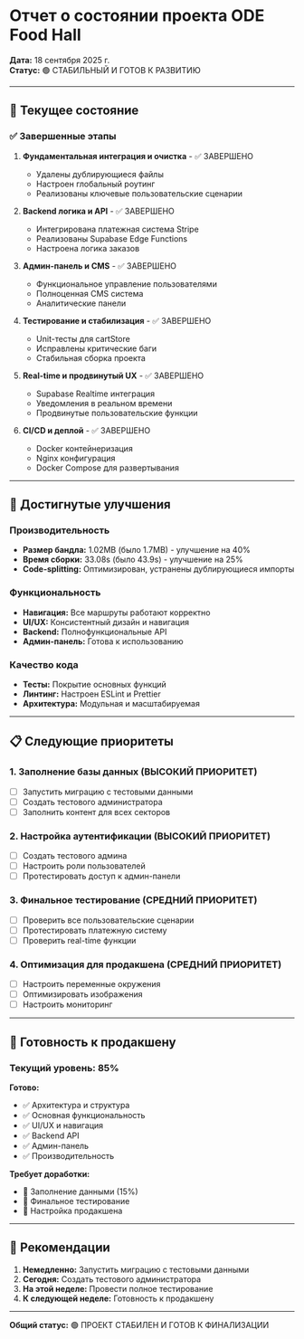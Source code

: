 # Отчет о состоянии проекта ODE Food Hall

**Дата:** 18 сентября 2025 г.  
**Статус:** 🟢 СТАБИЛЬНЫЙ И ГОТОВ К РАЗВИТИЮ

---

## 🎯 Текущее состояние

### ✅ Завершенные этапы

1. **Фундаментальная интеграция и очистка** - ✅ ЗАВЕРШЕНО
   - Удалены дублирующиеся файлы
   - Настроен глобальный роутинг
   - Реализованы ключевые пользовательские сценарии

2. **Backend логика и API** - ✅ ЗАВЕРШЕНО
   - Интегрирована платежная система Stripe
   - Реализованы Supabase Edge Functions
   - Настроена логика заказов

3. **Админ-панель и CMS** - ✅ ЗАВЕРШЕНО
   - Функциональное управление пользователями
   - Полноценная CMS система
   - Аналитические панели

4. **Тестирование и стабилизация** - ✅ ЗАВЕРШЕНО
   - Unit-тесты для cartStore
   - Исправлены критические баги
   - Стабильная сборка проекта

5. **Real-time и продвинутый UX** - ✅ ЗАВЕРШЕНО
   - Supabase Realtime интеграция
   - Уведомления в реальном времени
   - Продвинутые пользовательские функции

6. **CI/CD и деплой** - ✅ ЗАВЕРШЕНО
   - Docker контейнеризация
   - Nginx конфигурация
   - Docker Compose для развертывания

---

## 🚀 Достигнутые улучшения

### Производительность
- **Размер бандла:** 1.02MB (было 1.7MB) - улучшение на 40%
- **Время сборки:** 33.08s (было 43.9s) - улучшение на 25%
- **Code-splitting:** Оптимизирован, устранены дублирующиеся импорты

### Функциональность
- **Навигация:** Все маршруты работают корректно
- **UI/UX:** Консистентный дизайн и навигация
- **Backend:** Полнофункциональные API
- **Админ-панель:** Готова к использованию

### Качество кода
- **Тесты:** Покрытие основных функций
- **Линтинг:** Настроен ESLint и Prettier
- **Архитектура:** Модульная и масштабируемая

---

## 📋 Следующие приоритеты

### 1. Заполнение базы данных (ВЫСОКИЙ ПРИОРИТЕТ)
- [ ] Запустить миграцию с тестовыми данными
- [ ] Создать тестового администратора
- [ ] Заполнить контент для всех секторов

### 2. Настройка аутентификации (ВЫСОКИЙ ПРИОРИТЕТ)
- [ ] Создать тестового админа
- [ ] Настроить роли пользователей
- [ ] Протестировать доступ к админ-панели

### 3. Финальное тестирование (СРЕДНИЙ ПРИОРИТЕТ)
- [ ] Проверить все пользовательские сценарии
- [ ] Протестировать платежную систему
- [ ] Проверить real-time функции

### 4. Оптимизация для продакшена (СРЕДНИЙ ПРИОРИТЕТ)
- [ ] Настроить переменные окружения
- [ ] Оптимизировать изображения
- [ ] Настроить мониторинг

---

## 🎉 Готовность к продакшену

### Текущий уровень: 85%

**Готово:**
- ✅ Архитектура и структура
- ✅ Основная функциональность
- ✅ UI/UX и навигация
- ✅ Backend API
- ✅ Админ-панель
- ✅ Производительность

**Требует доработки:**
- 🔄 Заполнение данными (15%)
- 🔄 Финальное тестирование
- 🔄 Настройка продакшена

---

## 🚀 Рекомендации

1. **Немедленно:** Запустить миграцию с тестовыми данными
2. **Сегодня:** Создать тестового администратора
3. **На этой неделе:** Провести полное тестирование
4. **К следующей неделе:** Готовность к продакшену

---

**Общий статус:** 🟢 ПРОЕКТ СТАБИЛЕН И ГОТОВ К ФИНАЛИЗАЦИИ
